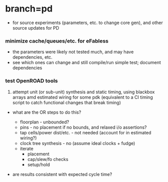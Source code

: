 # branch=pd

* for source experiments (parameters, etc. to change core gen), and other source updates for PD

### minimize cache/queues/etc. for eFabless

* the parameters were likely not tested much, and may have dependencies, etc.
* see which ones can change and still compile/run simple test; document dependencies

### test OpenROAD tools

1. attempt unit (or sub-unit) synthesis and static timing, using blackbox arrays amd estimated wiring for some pdk (equivalent to a CI timing script to catch functional changes that break timing)

* what are the OR steps to do this?

   * floorplan - unbounded?
   * pins - no placement if no bounds, and relaxed i/o assertions?
   * tap cells/power dist/etc. - not needed (account for in estimated wiring?)
   * clock tree synthesis - no (assume ideal clocks + fudge)
   * iterate
      * placement
      * cap/slew/fo checks
      * setup/hold

* are results consistent with expected cycle time?

